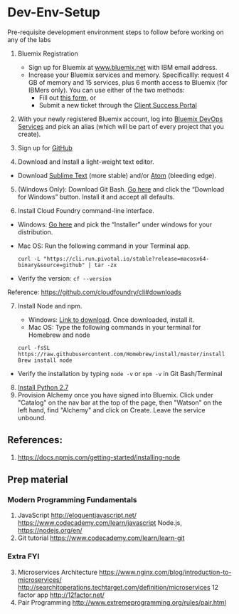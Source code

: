 # Dev-Env-Setup
Pre-requisite development environment steps to follow before working on any of the labs

1. Bluemix Registration
   * Sign up for Bluemix at www.bluemix.net with IBM email address.
   * Increase your Bluemix services and memory. Specificallly: request 4 GB of memory and 15 services, plus 6 month access to Bluemix (for IBMers only). You can use either of the two methods:
      * Fill out [this form](https://ibm.biz/bluemixsupport), or
      * Submit a new ticket through the [Client Success Portal](https://support.ibmcloud.com/ics/support/mylogin.asp?login=bluemix)

2.	With your newly registered Bluemix account, log into [Bluemix DevOps Services](https://hub.jazz.net) and pick an alias (which will be part of every project that you create).

3.	Sign up for [GitHub](https://github.com/)

4.	Download and Install a light-weight text editor.
  * Download [Sublime Text](https://www.sublimetext.com/) (more stable) and/or [Atom](https://atom.io/) (bleeding edge).

5. (Windows Only): Download Git Bash. [Go here](https://git-scm.com/downloads) and click the “Download for Windows” button. Install it and accept all defaults.

6.	Install Cloud Foundry command-line interface.
  * Windows: [Go here](https://github.com/cloudfoundry/cli#installers-and-compressed-binaries) and pick the “Installer” under windows for your distribution.
  * Mac OS: Run the following command in your Terminal app.

    ```
    curl -L "https://cli.run.pivotal.io/stable?release=macosx64-binary&source=github" | tar -zx
    ```

  * Verify the version: `cf --version`

  Reference: https://github.com/cloudfoundry/cli#downloads

7.	Install Node and npm.
    * Windows: [Link to download](https://nodejs.org/en/). Once downloaded, install it.
    * Mac OS: Type the following commands in your terminal for Homebrew and node

    ```
    curl -fsSL https://raw.githubusercontent.com/Homebrew/install/master/install
    Brew install node
    ```

  * Verify the installation by typing `node -v` or `npm -v` in Git Bash/Terminal

8. [Install Python 2.7](https://www.python.org/downloads/)
9. Provision Alchemy once you have signed into Bluemix. Click under "Catalog" on the nav bar at the top of the page, then "Watson" on the left hand, find "Alchemy" and click on Create. Leave the service unbound. 

## References:
1. https://docs.npmjs.com/getting-started/installing-node

## Prep material
### Modern Programming Fundamentals
1.	JavaScript
http://eloquentjavascript.net/
https://www.codecademy.com/learn/javascript
Node.js, https://nodejs.org/en/
2.	Git tutorial
https://www.codecademy.com/learn/learn-git

### Extra FYI
3.	Microservices Architecture
https://www.nginx.com/blog/introduction-to-microservices/
http://searchitoperations.techtarget.com/definition/microservices
12 factor app
http://12factor.net/
4.	Pair Programming
http://www.extremeprogramming.org/rules/pair.html
